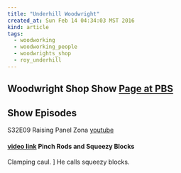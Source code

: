 ```yaml
---
title: "Underhill Woodwright"
created_at: Sun Feb 14 04:34:03 MST 2016
kind: article
tags:
  - woodworking
  - woodworking_people
  - woodwrights_shop
  - roy_underhill
---
```


## Woodwright Shop Show <a href="http://www.pbs.org/woodwrightsshop/home/" target="_blank">Page at PBS</a>

## Show Episodes

S32E09 Raising Panel Zona <a href="https://www.youtube.com/watch?v=XzMlbdUAyOA&feature=youtu.be" target="_blank">youtube</a>



#### <a href="http://video.wpt.org/video/2365309184/" target="_blank">video link</a> Pinch Rods and Squeezy Blocks

Clamping caul. ]
He calls squeezy blocks.

<!--
html boilerplate
<a href="" target="_blank"></a>
<img src="" width="400px">
-->

